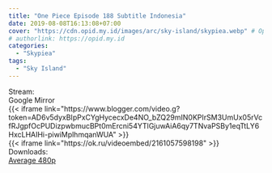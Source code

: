 ```yaml
---
title: "One Piece Episode 188 Subtitle Indonesia"
date: 2019-08-08T16:13:08+07:00
cover: "https://cdn.opid.my.id/images/arc/sky-island/skypiea.webp" # Optional, cover
# authorlink: https://opid.my.id
categories:
  - "Skypiea"
tags:
  - "Sky Island"
---
```

<div class="ui menu violet borderless inverted">
  <div class="header item active">
        Stream:
    </div>
  <a class="active item" data-tab="google">
    <i class="google drive icon"></i> Google
  </a>
  <a class="item nounderline" data-tab="mirror">
    <i class="odnoklassniki icon"></i> Mirror
  </a>
</div>
<div class="ui bottom attached tab segment active" style="border:0 !important;" data-tab="google">
{{< iframe link="https://www.blogger.com/video.g?token=AD6v5dyxBIpPxCYgHycecxDe4NO_bZQ29mIN0KPIrSM3UmUx05rVcfRJgpfOcPUDizpwbmucBPt0mErcni54YTlGjuwAiA6qy7TNvaPSBy1eqTtLY6HxcLHAIHi-piwiMplhmqanWUA" >}}
</div>
<div class="ui bottom attached tab segment" style="border:0 !important;" data-tab="mirror">
{{< iframe link="https://ok.ru/videoembed/2161057598198" >}}
</div>
<div class="ui menu violet borderless inverted">
  <div class="header item active">
        Downloads:
    </div>
  <a class="item nounderline" href="https://ouo.io/QZMn7B5" target="_blank" rel="dofollow"><i class="google drive icon"></i>
    Average 480p</a>
</div>